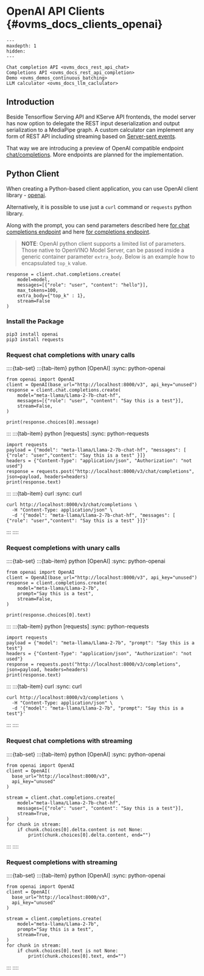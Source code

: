 # OpenAI API Clients {#ovms_docs_clients_openai}

```{toctree}
---
maxdepth: 1
hidden:
---

Chat completion API <ovms_docs_rest_api_chat>
Completions API <ovms_docs_rest_api_completion>
Demo <ovms_demos_continuous_batching>
LLM calculator <ovms_docs_llm_caclulator>
```
## Introduction
Beside Tensorflow Serving API and KServe API frontends, the model server has now option to delegate the REST input deserialization and output serialization to a MediaPipe graph. A custom calculator can implement any form of REST API including streaming based on [Server-sent events](https://developer.mozilla.org/en-US/docs/Web/API/Server-sent_events/Using_server-sent_events).

That way we are introducing a preview of OpenAI compatible endpoint [chat/completions](./model_server_rest_api_chat.md). More endpoints are planned for the implementation.


## Python Client

When creating a Python-based client application, you can use OpenAI client library - [openai](https://pypi.org/project/openai/).

Alternatively, it is possible to use just a `curl` command or `requests` python library.

Along with the prompt, you can send parameters described here [for chat completions endpoint](./model_server_rest_api_chat.md#Request) and here [for completions endpoint](./model_server_rest_api_completions.md#Request).
> **NOTE**:
OpenAI python client supports a limited list of parameters. Those native to OpenVINO Model Server, can be passed inside a generic container parameter `extra_body`. Below is an example how to encapsulated `top_k` value.
```{code} bash
response = client.chat.completions.create(
    model=model,
    messages=[{"role": "user", "content": "hello"}],
    max_tokens=100,
    extra_body={"top_k" : 1},
    stream=False
)
```

### Install the Package

```{code} bash
pip3 install openai
pip3 install requests
```


### Request chat completions with unary calls

::::{tab-set}
:::{tab-item} python [OpenAI] 
:sync: python-openai
```{code} python
from openai import OpenAI
client = OpenAI(base_url="http://localhost:8000/v3", api_key="unused")
response = client.chat.completions.create(
    model="meta-llama/Llama-2-7b-chat-hf",
    messages=[{"role": "user", "content": "Say this is a test"}],
    stream=False,
)

print(response.choices[0].message)
```
:::
:::{tab-item} python [requests]
:sync: python-requests
```{code} python
import requests
payload = {"model": "meta-llama/Llama-2-7b-chat-hf", "messages": [ {"role": "user","content": "Say this is a test" }]}
headers = {"Content-Type": "application/json", "Authorization": "not used"}
response = requests.post("http://localhost:8000/v3/chat/completions", json=payload, headers=headers)
print(response.text)
```
:::
:::{tab-item} curl
:sync: curl
```{code} bash
curl http://localhost:8000/v3/chat/completions \
  -H "Content-Type: application/json" \
  -d '{"model": "meta-llama/Llama-2-7b-chat-hf", "messages": [ {"role": "user","content": "Say this is a test" }]}'
```
:::
::::

### Request completions with unary calls

::::{tab-set}
:::{tab-item} python [OpenAI] 
:sync: python-openai
```{code} python
from openai import OpenAI
client = OpenAI(base_url="http://localhost:8000/v3", api_key="unused")
response = client.completions.create(
    model="meta-llama/Llama-2-7b",
    prompt="Say this is a test",
    stream=False,
)

print(response.choices[0].text)
```
:::
:::{tab-item} python [requests]
:sync: python-requests
```{code} python
import requests
payload = {"model": "meta-llama/Llama-2-7b", "prompt": "Say this is a test"}
headers = {"Content-Type": "application/json", "Authorization": "not used"}
response = requests.post("http://localhost:8000/v3/completions", json=payload, headers=headers)
print(response.text)
```
:::
:::{tab-item} curl
:sync: curl
```{code} bash
curl http://localhost:8000/v3/completions \
  -H "Content-Type: application/json" \
  -d '{"model": "meta-llama/Llama-2-7b", "prompt": "Say this is a test"}'
```
:::
::::


### Request chat completions with streaming

::::{tab-set}
:::{tab-item} python [OpenAI] 
:sync: python-openai
```{code} python
from openai import OpenAI
client = OpenAI(
  base_url="http://localhost:8000/v3",
  api_key="unused"
)

stream = client.chat.completions.create(
    model="meta-llama/Llama-2-7b-chat-hf",
    messages=[{"role": "user", "content": "Say this is a test"}],
    stream=True,
)
for chunk in stream:
    if chunk.choices[0].delta.content is not None:
        print(chunk.choices[0].delta.content, end="")
```
:::
::::

### Request completions with streaming

::::{tab-set}
:::{tab-item} python [OpenAI] 
:sync: python-openai
```{code} python
from openai import OpenAI
client = OpenAI(
  base_url="http://localhost:8000/v3",
  api_key="unused"
)

stream = client.completions.create(
    model="meta-llama/Llama-2-7b",
    prompt="Say this is a test",
    stream=True,
)
for chunk in stream:
    if chunk.choices[0].text is not None:
        print(chunk.choices[0].text, end="")
```
:::
::::
